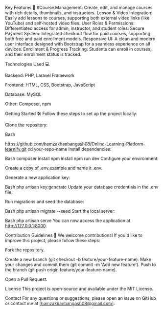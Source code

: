 Key Features 🚀
#Course Management:
Create, edit, and manage courses with rich details, thumbnails, and instructors.
Lesson & Video Integration: Easily add lessons to courses, supporting both external video links (like YouTube) and self-hosted video files.
User Roles & Permissions: Differentiated access for admin, instructor, and student roles.
Secure Payment System: Integrated checkout flow for paid courses, supporting both free and paid enrollment models.
Responsive UI: A clean and modern user interface designed with Bootstrap for a seamless experience on all devices.
Enrollment & Progress Tracking: Students can enroll in courses, and their enrollment status is tracked.

Technologies Used 💻

Backend: PHP, Laravel Framework

Frontend: HTML, CSS, Bootstrap, JavaScript

Database: MySQL

Other: Composer, npm

Getting Started 🛠️
Follow these steps to set up the project locally:

Clone the repository:

Bash

https://github.com/hamzakhanbangash08/Online-Learning-Platform-learnify.git
cd your-repo-name
Install dependencies:

Bash
composer install
npm install
npm run dev
Configure your environment:

Create a copy of .env.example and name it .env.

Generate a new application key:

Bash
php artisan key:generate
Update your database credentials in the .env file.

Run migrations and seed the database:

Bash
php artisan migrate --seed
Start the local server:

Bash
php artisan serve
You can now access the application at http://127.0.0.1:8000.

Contribution Guidelines 🤝
We welcome contributions! If you'd like to improve this project, please follow these steps:

Fork the repository.

Create a new branch (git checkout -b feature/your-feature-name).
Make your changes and commit them (git commit -m 'Add new feature').
Push to the branch (git push origin feature/your-feature-name).

Open a Pull Request.

License
This project is open-source and available under the MIT License.

Contact
For any questions or suggestions, please open an issue on GitHub or contact me at [hamzakhanbangash08@gmail.com].
